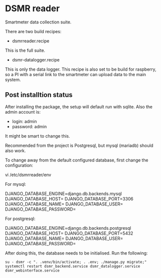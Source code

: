 # DSMR reader

Smartmeter data collection suite.

There are two build recipes:

* dsmrreader.recipe

This is the full suite.

* dsmr-datalogger.recipe

This is only the data logger. This recipe is also set to be build for raspberry,
so a PI with a serial link to the smartmeter can upload data to the main system.

## Post installtion status

After installing the package, the setup will default run with sqlite.
Also the admin account is:

* login: admin
* password: admin

It might be smart to change this.

Recommended from the project is Postgresql, but mysql (mariadb) should
also work.

To change away from the default configured database, first change the
configuration:

vi /etc/dsmrreader/env

For mysql:

DJANGO_DATABASE_ENGINE=django.db.backends.mysql
DJANGO_DATABASE_HOST=<database host>
DJANGO_DATABASE_PORT=3306
DJANGO_DATABASE_NAME=<database name>
DJANGO_DATABASE_USER=<database user>
DJANGO_DATABASE_PASSWORD=<user pasword>

For postgresql:

DJANGO_DATABASE_ENGINE=django.db.backends.postgresql
DJANGO_DATABASE_HOST=<database host>
DJANGO_DATABASE_PORT=5432
DJANGO_DATABASE_NAME=<database name>
DJANGO_DATABASE_USER=<datbase user>
DJANGO_DATABASE_PASSWORD=<user pasword>

After doing this, the database needs to be initialised. Run the following:

```
su - dsmr -c ". .venv/bin/activate; . .env; ./manage.py migrate;"
systemctl restart dsmr_backend.service dsmr_datalogger.service dsmr_webinterface.service
```

